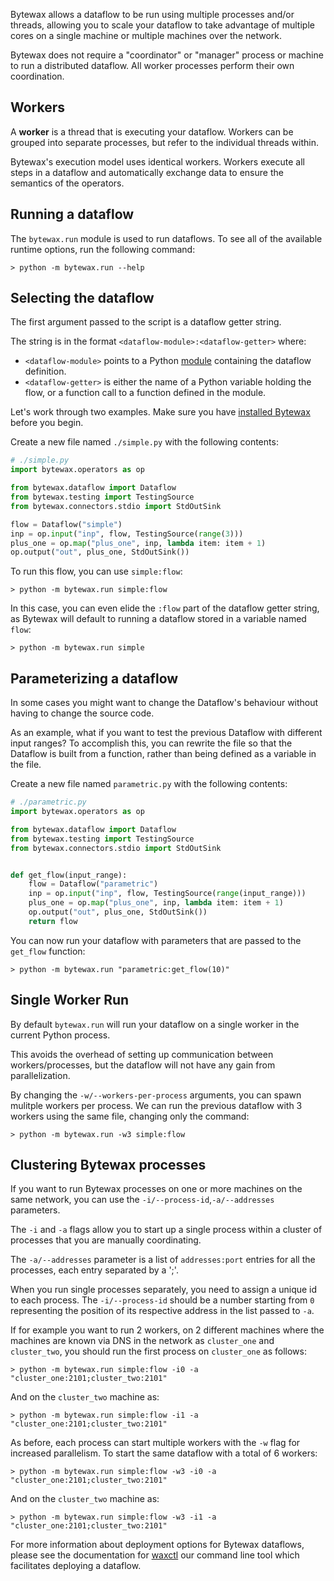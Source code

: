 Bytewax allows a dataflow to be run using multiple processes and/or
threads, allowing you to scale your dataflow to take advantage of multiple cores
on a single machine or multiple machines over the network.

Bytewax does not require a "coordinator" or "manager" process or machine to run a distributed dataflow. All worker processes perform their own coordination.

## Workers

A **worker** is a thread that is executing your dataflow. Workers can be
grouped into separate processes, but refer to the individual threads within.

Bytewax's execution model uses identical workers. Workers execute all steps in a
dataflow and automatically exchange data to ensure the semantics of the operators.

## Running a dataflow

The `bytewax.run` module is used to run dataflows. To see all of the
available runtime options, run the following command:

```shell
> python -m bytewax.run --help
```

## Selecting the dataflow

The first argument passed to the script is a dataflow getter string.

The string is in the format `<dataflow-module>:<dataflow-getter>` where:
- `<dataflow-module>` points to a Python [module](https://docs.python.org/3/tutorial/modules.html)
   containing the dataflow definition.
- `<dataflow-getter>` is either the name of a Python variable holding the flow, or a function
   call to a function defined in the module.

Let's work through two examples. Make sure you have [installed Bytewax](/docs/articles/getting-started/installation.md)
before you begin.

Create a new file named `./simple.py` with the following contents:

```python
# ./simple.py
import bytewax.operators as op

from bytewax.dataflow import Dataflow
from bytewax.testing import TestingSource
from bytewax.connectors.stdio import StdOutSink

flow = Dataflow("simple")
inp = op.input("inp", flow, TestingSource(range(3)))
plus_one = op.map("plus_one", inp, lambda item: item + 1)
op.output("out", plus_one, StdOutSink())
```

To run this flow, you can use `simple:flow`:

```shell
> python -m bytewax.run simple:flow
```

In this case, you can even elide the `:flow` part of the dataflow getter string,
as Bytewax will default to running a dataflow stored in a variable named `flow`:

```shell
> python -m bytewax.run simple
```

## Parameterizing a dataflow

In some cases you might want to change the Dataflow's behaviour
without having to change the source code.

As an example, what if you want to test the previous Dataflow with different
input ranges? To accomplish this, you can rewrite the file so that the Dataflow
is built from a function, rather than being defined as a variable in the file.

Create a new file named `parametric.py` with the following contents:

```python
# ./parametric.py
import bytewax.operators as op

from bytewax.dataflow import Dataflow
from bytewax.testing import TestingSource
from bytewax.connectors.stdio import StdOutSink


def get_flow(input_range):
    flow = Dataflow("parametric")
    inp = op.input("inp", flow, TestingSource(range(input_range)))
    plus_one = op.map("plus_one", inp, lambda item: item + 1)
    op.output("out", plus_one, StdOutSink())
    return flow
```

You can now run your dataflow with parameters that are passed
to the `get_flow` function:

```shell
> python -m bytewax.run "parametric:get_flow(10)"
```

## Single Worker Run

By default `bytewax.run` will run your dataflow on a single worker
in the current Python process.

This avoids the overhead of setting up communication between workers/processes,
but the dataflow will not have any gain from parallelization.

By changing the `-w/--workers-per-process` arguments,
you can spawn mulitple workers per process. We can run the previous dataflow
with 3 workers using the same file, changing only the command:

```shell
> python -m bytewax.run -w3 simple:flow
```

## Clustering Bytewax processes

If you want to run Bytewax processes on one or more machines on the same network,
you can use the `-i/--process-id`,`-a/--addresses` parameters.

The `-i` and `-a` flags allow you to start up a single process within a cluster
of processes that you are manually coordinating.

The `-a/--addresses` parameter is a list of `addresses:port` entries for all the processes,
each entry separated by a ';'.

When you run single processes separately, you need to assign a unique id to each process.
The `-i/--process-id` should be a number starting from `0` representing the position
of its respective address in the list passed to `-a`.

If for example you want to run 2 workers, on 2 different machines
where the machines are known via DNS in the network as `cluster_one` and `cluster_two`,
you should run the first process on `cluster_one` as follows:

```shell
> python -m bytewax.run simple:flow -i0 -a "cluster_one:2101;cluster_two:2101"
```

And on the `cluster_two` machine as:

```shell
> python -m bytewax.run simple:flow -i1 -a "cluster_one:2101;cluster_two:2101"
```

As before, each process can start multiple workers with the `-w` flag for increased
parallelism. To start the same dataflow with a total of 6 workers:

```shell
> python -m bytewax.run simple:flow -w3 -i0 -a "cluster_one:2101;cluster_two:2101"
```

And on the `cluster_two` machine as:

```shell
> python -m bytewax.run simple:flow -w3 -i1 -a "cluster_one:2101;cluster_two:2101"
```

For more information about deployment options for Bytewax dataflows, please see
the documentation for [waxctl](/docs/deployment/waxctl/) our command line tool which
facilitates deploying a dataflow.
